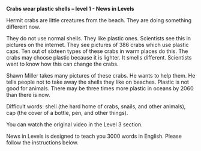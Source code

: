 <p><strong>Crabs wear plastic shells – level 1 - News in Levels</strong></p>
<p>Hermit crabs are little creatures from the beach. They are doing something different now.</p>
<p>They do not use normal shells. They like plastic ones. Scientists see this in pictures on the internet. They see pictures of 386 crabs which use plastic caps. Ten out of sixteen types of these crabs in warm places do this. The crabs may choose plastic because it is lighter. It smells different. Scientists want to know how this can change the crabs.</p>
<p>Shawn Miller takes many pictures of these crabs. He wants to help them. He tells people not to take away the shells they like on beaches. Plastic is not good for animals. There may be three times more plastic in oceans by 2060 than there is now.</p>
<p>Difficult words: shell (the hard home of crabs, snails, and other animals), cap (the cover of a bottle, pen, and other things).</p>
<p>You can watch the original video in the Level 3 section.</p>
<p>News in Levels is designed to teach you 3000 words in English. Please follow the instructions
below.</p>